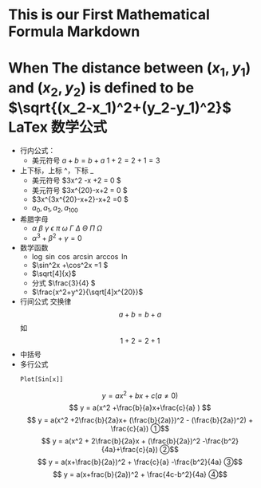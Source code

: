 This is our First Mathematical Formula Markdown
========
When
The distance between $(x_1,y_1)$ and $(x_2,y_2)$ is
defined to be $\sqrt{(x_2-x_1)^2+(y_2-y_1)^2}$
LaTex 数学公式
========
- 行内公式：
    - 美元符号 $a+b=b+a$ $1+2=2+1=3$
- 上下标，上标 ^，下标 _
    - 美元符号 $3x^2 -x +2 = 0 $
    - 美元符号 $3x^{20}-x+2 = 0 $
    - $3x^{3x^{20}-x+2}-x+2 =0 $
    - $a_0, a_1,a_2,a_{100}$
- 希腊字母
    - $\alpha$ $\beta$ $\gamma$ $\epsilon$ $\pi$ $\omega$ $\Gamma$ $\Delta$ $\Theta$ $\Pi$ $\Omega$
    - $\alpha^3 +\beta^2 +\gamma = 0$
- 数学函数
    - $\log$ $\sin$ $\cos$ $\arcsin$ $\arccos$ $\ln$
    - $\sin^2x +\cos^2x =1 $
    - $\sqrt[4]{x}$
    - 分式 $\frac{3}{4} $
    - $\frac{x^2+y^2}{\sqrt[4]x^{20}}$
- 行间公式
交换律 $$ a+b=b+a$$ 如 $$1+2=2+1$$
- 中括号
- 多行公式
    ```
    Plot[Sin[x]]
    ```
    $$ y = ax^2 + bx + c     (a ≠ 0)$$
    $$ y = a(x^2 +\frac{b}{a}x+\frac{c}{a} ) $$
    $$ y = a(x^2 +2\frac{b}{2a}x+  (\frac{b}{2a)})^2 - (\frac{b}{2a})^2) + \frac{c}{a})      ①$$
    $$ y = a(x^2 + 2\frac{b}{2a}x + (\frac{b}{2a})^2 -\frac{b^2}{4a}+\frac{c}{a})            ②$$
    $$ y = a(x+\frac{b}{2a})^2 + \frac{c}{a} -\frac{b^2}{4a}                                 ③$$
    $$ y = a(x+frac{b}{2a})^2 + \frac{4c-b^2}{4a}                                            ④$$   


